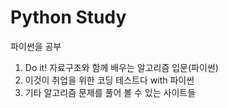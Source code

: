 # Python Study
파이썬을 공부

1. Do it! 자료구조와 함께 배우는 알고리즘 입문(파이썬)
2. 이것이 취업을 위한 코딩 테스트다 with 파이썬
3. 기타 알고리즘 문제를 풀어 볼 수 있는 사이트들         
